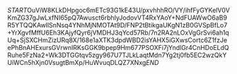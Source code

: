 $START$OuViW8KLkDHpgoc6mETc93G1kE43U/pxvhhhRO/VY/ihfFyGYKelV0VKmZG37gJwLxfNI65pQ7Awusct6rbhIyJodovVT4RxYAoY+NdFUAWwO6aB9R5YTQQKAwIlSnNsq4YNhMjNMOTAt9D/FNP2tBtikgaUKgN1zB0GVSpBfLo7+YrXgvfMffU6Eh3KAjyfQyr6jVMDHJ3qYcd57Rb/7n2RA2nLOxVgGrSvi6ah1qUq+SjSXCHmZizURq8X/168e1aXTK3dpdWBD2isYAHX5iGXwsCortc6Z1fzJeePhBnAHExursGVrwnIRKsGGK9bpep9Hm677PSOXFi7jYndlGr4CnHDoELdQRuhe5FzNa2+Wk3DTGGtqv5zgy967U7TJLkLaqtMdn7Yg2tj0fb5EC2wzQkYUiWCn5hXjn0VsugtBmXp/HuWvuqDLQZ7XNxg$END$